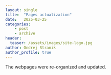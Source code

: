 ```yaml
---
layout: single
title:  "Pages actualization"
date:   2025-03-25
categories:
    - post
    - archive
header:
  teaser: /assets/images/site-logo.jpg
author: Ondrej Stranik
author_profile: true
---
```


The webpages were re-organized and updated.

